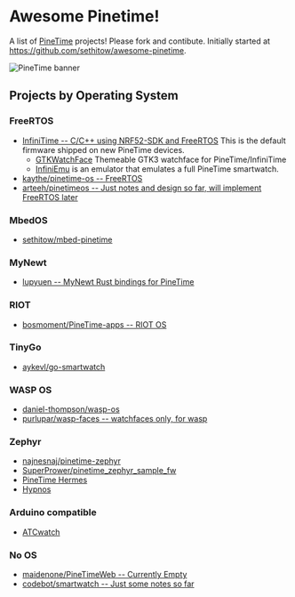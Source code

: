 # Awesome Pinetime!

A list of [PineTime](https://www.pine64.org/pinetime/) projects! Please fork and contibute. Initially started at https://github.com/sethitow/awesome-pinetime.

![PineTime banner](media/PineTime_leaflet.jpg)

## Projects by Operating System

### FreeRTOS
- [InfiniTime -- C/C++ using NRF52-SDK and FreeRTOS](https://github.com/JF002/InfiniTime) This is the default firmware shipped on new PineTime devices.
  - [GTKWatchFace](https://codeberg.org/MorsMortium/GTKWatchFace) Themeable GTK3 watchface for PineTime/InfiniTime
  - [InfiniEmu](https://github.com/pipe01/InfiniEmu) is an emulator that emulates a full PineTime smartwatch.
- [kaythe/pinetime-os -- FreeRTOS](https://github.com/kaythe/pinetime-os)
- [arteeh/pinetimeos -- Just notes and design so far, will implement FreeRTOS later](https://gitlab.com/arteeh/pinetimeos)

### MbedOS
- [sethitow/mbed-pinetime](https://github.com/sethitow/mbed-pinetime)

### MyNewt
- [lupyuen -- MyNewt Rust bindings for PineTime](https://github.com/lupyuen/stm32bluepill-mynewt-sensor/tree/pinetime)

### RIOT
- [bosmoment/PineTime-apps -- RIOT OS](https://github.com/bosmoment/PineTime-apps)

### TinyGo
- [aykevl/go-smartwatch](https://github.com/aykevl/go-smartwatch/blob/master/smartwatch_pinetime-devkit0.go)

### WASP OS
- [daniel-thompson/wasp-os](https://github.com/daniel-thompson/wasp-os)
- [purlupar/wasp-faces -- watchfaces only, for wasp](https://gitlab.com/purlupar/wasp-faces)

### Zephyr
- [najnesnaj/pinetime-zephyr](https://github.com/najnesnaj/pinetime-zephyr)
- [SuperPrower/pinetime_zephyr_sample_fw](https://github.com/SuperPrower/pinetime_zephyr_sample_fw)
- [PineTime Hermes](https://github.com/Dejvino/pinetime-hermes-firmware)
- [Hypnos](https://github.com/endian-albin/pinetime-hypnos)

### Arduino compatible
- [ATCwatch](https://github.com/atc1441/ATCwatch)

### No OS
- [maidenone/PineTimeWeb -- Currently Empty](https://github.com/maidenone/PineTimeWeb)
- [codebot/smartwatch -- Just some notes so far](https://github.com/codebot/smartwatch)
